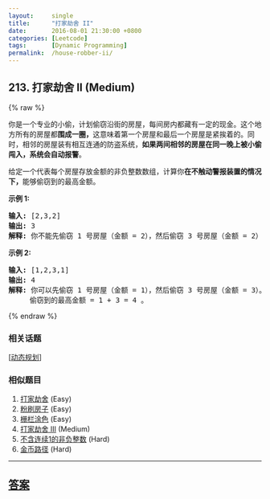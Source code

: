 ```yaml
---
layout:     single
title:      "打家劫舍 II"
date:       2016-08-01 21:30:00 +0800
categories: [Leetcode]
tags:       [Dynamic Programming]
permalink:  /house-robber-ii/
---
```


## 213. 打家劫舍 II (Medium)

{% raw %}

<p>你是一个专业的小偷，计划偷窃沿街的房屋，每间房内都藏有一定的现金。这个地方所有的房屋都<strong>围成一圈，</strong>这意味着第一个房屋和最后一个房屋是紧挨着的。同时，相邻的房屋装有相互连通的防盗系统，<strong>如果两间相邻的房屋在同一晚上被小偷闯入，系统会自动报警</strong>。</p>

<p>给定一个代表每个房屋存放金额的非负整数数组，计算你<strong>在不触动警报装置的情况下，</strong>能够偷窃到的最高金额。</p>

<p><strong>示例&nbsp;1:</strong></p>

<pre><strong>输入:</strong> [2,3,2]
<strong>输出:</strong> 3
<strong>解释:</strong> 你不能先偷窃 1 号房屋（金额 = 2），然后偷窃 3 号房屋（金额 = 2）, 因为他们是相邻的。
</pre>

<p><strong>示例 2:</strong></p>

<pre><strong>输入:</strong> [1,2,3,1]
<strong>输出:</strong> 4
<strong>解释:</strong> 你可以先偷窃 1 号房屋（金额 = 1），然后偷窃 3 号房屋（金额 = 3）。
&nbsp;    偷窃到的最高金额 = 1 + 3 = 4 。</pre>

{% endraw %}

### 相关话题
  [[动态规划](https://github.com/openset/leetcode/tree/master/tag/dynamic-programming/README.md)]

### 相似题目
  1. [打家劫舍](/house-robber) (Easy)
  1. [粉刷房子](/paint-house) (Easy)
  1. [栅栏涂色](/paint-fence) (Easy)
  1. [打家劫舍 III](/house-robber-iii) (Medium)
  1. [不含连续1的非负整数](/non-negative-integers-without-consecutive-ones) (Hard)
  1. [金币路径](/coin-path) (Hard)

---

## [答案](https://github.com/openset/leetcode/tree/master/problems/house-robber-ii)
